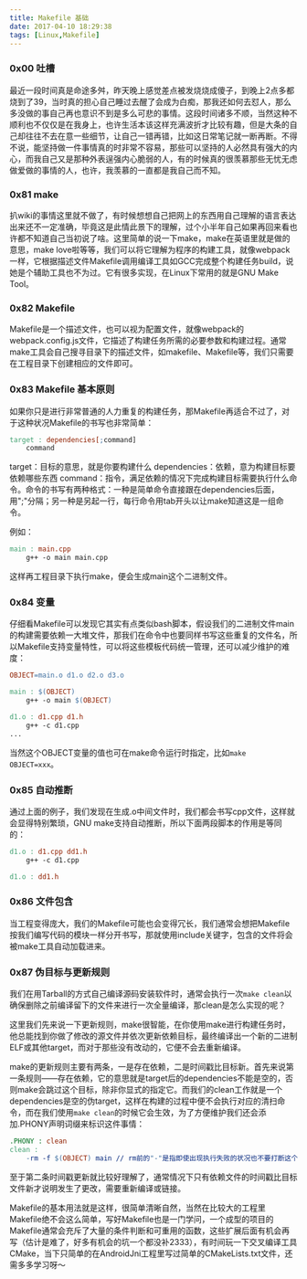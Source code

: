 ```yaml
---
title: Makefile 基础
date: 2017-04-10 18:29:38
tags: [Linux,Makefile]
---
```


### 0x00 吐槽

最近一段时间真是命途多舛，昨天晚上感觉差点被发烧烧成傻子，到晚上2点多都烧到了39，当时真的担心自己睡过去醒了会成为白痴，那我还如何去怼人，那么多没做的事自己再也意识不到是多么可悲的事情。这段时间诸多不顺，当然这种不顺利也不仅仅是在我身上，也许生活本该这样充满波折才比较有趣，但是大条的自己却往往不去在意一些细节，让自己一错再错，比如这日常笔记就一断再断。不得不说，能坚持做一件事情真的时非常不容易，那些可以坚持的人必然具有强大的内心，而我自己又是那种外表逞强内心脆弱的人，有的时候真的很羡慕那些无忧无虑做爱做的事情的人，也许，我羡慕的一直都是我自己而不知。

### 0x81 make

扒wiki的事情这里就不做了，有时候想想自己把网上的东西用自己理解的语言表达出来还不一定准确，毕竟这是此情此景下的理解，过个小半年自己如果再回来看也许都不知道自己当初说了啥。这里简单的说一下make，make在英语里就是做的意思，make love啦等等，我们可以将它理解为程序的构建工具，就像webpack一样，它根据描述文件Makefile调用编译工具如GCC完成整个构建任务build，说她是个辅助工具也不为过。它有很多实现，在Linux下常用的就是GNU Make Tool。

### 0x82 Makefile

Makefile是一个描述文件，也可以视为配置文件，就像webpack的webpack.config.js文件，它描述了构建任务所需的必要参数和构建过程。通常make工具会自己搜寻目录下的描述文件，如makefile、Makefile等，我们只需要在工程目录下创建相应的文件即可。

### 0x83 Makefile 基本原则

如果你只是进行非常普通的人力重复的构建任务，那Makefile再适合不过了，对于这种状况Makefile的书写也非常简单：

```Makefile
target : dependencies[;command]
    command
```

target：目标的意思，就是你要构建什么
dependencies：依赖，意为构建目标要依赖哪些东西
command：指令，满足依赖的情况下完成构建目标需要执行什么命令。命令的书写有两种格式：一种是简单命令直接跟在dependencies后面，用";"分隔；另一种是另起一行，每行命令用tab开头以让make知道这是一组命令。

例如：

```Makefile
main : main.cpp
    g++ -o main main.cpp
```

这样再工程目录下执行make，便会生成main这个二进制文件。

### 0x84 变量

仔细看Makefile可以发现它其实有点类似bash脚本，假设我们的二进制文件main的构建需要依赖一大堆文件，那我们在命令中也要同样书写这些重复的文件名，所以Makefile支持变量特性，可以将这些模板代码统一管理，还可以减少维护的难度：

```Makefile
OBJECT=main.o d1.o d2.o d3.o

main : $(OBJECT)
    g++ -o main $(OBJECT)

d1.o : d1.cpp d1.h
    g++ -c d1.cpp
...
```

当然这个OBJECT变量的值也可在make命令运行时指定，比如`make OBJECT=xxx`。

### 0x85 自动推断

通过上面的例子，我们发现在生成.o中间文件时，我们都会书写cpp文件，这样就会显得特别繁琐，GNU make支持自动推断，所以下面两段脚本的作用是等同的：

```Makefile
d1.o : d1.cpp dd1.h
    g++ -c d1.cpp

d1.o : dd1.h
```

### 0x86 文件包含

当工程变得庞大，我们的Makefile可能也会变得冗长，我们通常会想把Makefile按我们编写代码的模块一样分开书写，那就使用include关键字，包含的文件将会被make工具自动加载进来。

### 0x87 伪目标与更新规则

我们在用Tarball的方式自己编译源码安装软件时，通常会执行一次`make clean`以确保删除之前编译留下的文件来进行一次全量编译，那clean是怎么实现的呢？

这里我们先来说一下更新规则，make很智能，在你使用make进行构建任务时，他总能找到你做了修改的源文件并依次更新依赖目标，最终编译出一个新的二进制ELF或其他target，而对于那些没有改动的，它便不会去重新编译。

make的更新规则主要有两条，一是存在依赖，二是时间戳比目标新。首先来说第一条规则——存在依赖，它的意思就是target后的dependencies不能是空的，否则make会跳过这个目标，除非你显式的指定它。而我们的clean工作就是一个dependencies是空的伪target，这样在构建的过程中便不会执行对应的清扫命令，而在我们使用`make clean`的时候它会生效，为了方便维护我们还会添加.PHONY声明词缀来标识这件事情：

```Makefile
.PHONY : clean
clean :
    -rm -f $(OBJECT) main // rm前的"-"是指即使出现执行失败的状况也不要打断这个过程，比如"No such file or directory."
```

至于第二条时间戳更新就比较好理解了，通常情况下只有依赖文件的时间戳比目标文件新才说明发生了更改，需要重新编译或链接。

Makefile的基本用法就是这样，很简单清晰自然，当然在比较大的工程里Makefile绝不会这么简单，写好Makefile也是一门学问，一个成型的项目的Makefile通常会充斥了大量的条件判断和可重用的函数，这些扩展后面有机会再写（估计是难了，好多有机会的坑一个都没补2333），有时间玩一下交叉编译工具CMake，当下只简单的在AndroidJni工程里写过简单的CMakeLists.txt文件，还需多多学习呀～
